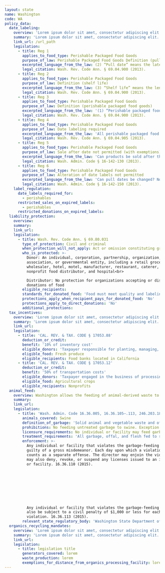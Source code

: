 ```yaml
---
layout: state
name: Washington
code: WA
policy_data:
  date_labeling:
    overview: 'Lorem ipsum dolor sit amet, consectetur adipiscing elit. Curabitur tellus mi, consequat at laoreet eget, vestibulum nec dolor. Vivamus volutpat quam ac quam bibendum rutrum.'
    summary: 'Lorem ipsum dolor sit amet, consectetur adipiscing elit. Curabitur tellus mi, consequat at laoreet eget, vestibulum nec dolor. Vivamus volutpat quam ac quam bibendum rutrum.'
    link_url: /url_path
    legislation:
      - title: Reg 1
        applies_to_food_type: Perishable Packaged Food Goods
        purpose_of_law: Perishable Packaged Food Goods Definition (pull date)
        excerpted_language_from_the_law: (2) “Pull date” means the latest date a packaged food product shall be offered for sale to the public.
        legal_citation: Wash. Rev. Code Ann. § 69.04.900 (2013).
      - title: Reg 2
        applies_to_food_type: Perishable Packaged Food Goods
        purpose_of_law: Definition (shelf life)
        excerpted_language_from_the_law: (3) “Shelf life” means the length of time during which a packaged food product will retain its safe consumption quality if stored under proper temperature conditions.
        legal_citation: Wash. Rev. Code Ann. § 69.04.900 (2013).
      - title: Reg 3
        applies_to_food_type: Perishable Packaged Food Goods
        purpose_of_law: Definition (perishable packaged food goods)
        excerpted_language_from_the_law: '(1) “Perishable packaged food goods” means and includes all foods and beverages, except alcoholic beverages, frozen foods, fresh meat, poultry and fish and a raw agricultural commodity as defined in this chapter, intended for human consumption which are canned, bottled, or packaged other than at the time and point of retail sale, which have a high risk of spoilage within a period of thirty days, and as determined by the director of the department of agriculture by rule and regulation to be perishable.'
        legal_citation: Wash. Rev. Code Ann. § 69.04.900 (2013).
      - title: Reg 4
        applies_to_food_type: Perishable Packaged Food Goods
        purpose_of_law: Date labeling required
        excerpted_language_from_the_law: 'All perishable packaged food goods with a projected shelf life of thirty days or less, which are offered for sale to the public after January 1, 1974 shall state on the package the pull date.'
        legal_citation: Wash. Rev. Code Ann. § 69.04.905 (2013).
      - title: Reg 5
        applies_to_food_type: Perishable Packaged Food Goods
        purpose_of_law: Sale after date not permitted (with exemptions)
        excerpted_language_from_the_law: 'Can products be sold after the pull date? Yes, products can be sold after the pull date has expired if they are still wholesome, not a danger to health and clearly labeled indicating that the pull date has expired. They must be separated from products that are still within pull date.'
        legal_citation: Wash. Admin. Code § 16-142-130 (2013).
      - title: Reg 6
        applies_to_food_type: Perishable Packaged Food Goods
        purpose_of_law: Alteration of date labels not permitted
        excerpted_language_from_the_law: 'Can pull dates be changed? No, pull dates on perishable packaged foods subject to pull dating may not be changed, crossed-out or concealed.'
        legal_citation: Wash. Admin. Code § 16-142-150 (2013).
    label_regulation:
      date_labels_required_for:
        - perishables
      restricted_sales_on_expired_labels:
        - perishables
      restricted_donations_on_expired_labels:
  liability_protection:
    overview:
    summary:
    link_url:
    legislation:
      - title: Wash. Rev. Code Ann. § 69.80.031
        type_of_protection: Civil and criminal
        when_protection_will_not_apply: Act or omission constituting gross negligence or intentional misconduct
        who_is_protected: >-
          Donor: An individual, corporation, partnership, organization,
          association, or governmental entity, including a retail grocer,
          wholesaler, hotel, motel, manufacturer, restaurant, caterer, farmer,
          nonprofit food distributor, and hospital<br>

          Distributor: No protection for organizations accepting or distributing
          donations of food
        eligible_recipients:
        standards_for_donated_food: 'Food must meet quality and labeling standards, which Includes food not readily marketable due to appearance, age, freshness, size, grade, or surplus. If food does not meet quality or labeling standards, the donor can still be protected from liability if the donor informs the nonprofit of the defects, the nonprofit agrees to recondition the'
        protections_apply_when_recipient_pays_for_donated_food: 'No'
        protections_apply_to_direct_donations: 'No'
        additional_protections:
  tax_incentives:
    overview: 'Lorem ipsum dolor sit amet, consectetur adipiscing elit. Curabitur tellus mi, consequat at laoreet eget, vestibulum nec dolor. Vivamus volutpat quam ac quam bibendum rutrum.'
    summary: 'Lorem ipsum dolor sit amet, consectetur adipiscing elit. Curabitur tellus mi, consequat at laoreet eget, vestibulum nec dolor. Vivamus volutpat quam ac quam bibendum rutrum.'
    link_url:
    legislation:
      - title: 'CAL. REV. & TAX. CODE § 17053.88'
        deduction_or_credit:
        benefit: '10% of inventory cost'
        eligible_donors: 'Taxpayer responsible for planting, managing, and harvesting crops'
        eligible_food: Fresh produce
        eligible_recipients: Food banks located in California
      - title: 'CAL. REV. & TAX. CODE § 17053.12'
        deduction_or_credit:
        benefit: '50% of transportation costs'
        eligible_donors: 'Taxpayer engaged in the business of processing, distributing, or selling agricultural products'
        eligible_food: Agricultural crops
        eligible_recipients: Nonprofits
  animal_feed:
    overview: Washington allows the feeding of animal-derived waste to swine provided that it has been properly heat-treated and fed by a licensed facility. All other waste may be fed to swine without heat-treatment. Individuals may feed household garbage to their own swine without heat-treating it and without a permit.
    summary:
    link_url:
    legislation:
      - title: 'Wash. Admin. Code 16.36.005, 16.36.105–.113, 246.203.180 (2015)'
        animals_covered: Swine
        definition_of_garbage: 'Solid animal and vegetable waste and offal together with the natural moisture content resulting from the handling, preparation, or consumption of foods in houses, restaurants, hotels, kitchens, markets, meat shops, packing houses and similar establishments or any other food waste containing meat or meat products. 16.36.005 (2015).'
        prohibitions: No feeding untreated garbage to swine. Exception for individuals feeding household garbage. 16.36.105 (2015).
        licensure_requirements: No individual or facility may feed garbage to swine without first obtaining an annual license from the director. 16.36.105 (2015).
        treatment_requirements: 'All garbage, offal, and flesh fed to swine must be sterilized by cooking before feeding. 246.203.180 (2015).'
        enforcement: >-
          Any individual or facility that violates the garbage-feeding rule is
          guilty of a gross misdemeanor. Each day upon which a violation occurs
          counts as a separate offense. The director may enjoin the violation and
          may also deny, revoke, or suspend any licenses issued to an individual
          or facility. 16.36.110 (2015).









          Any individual or facility that violates the garbage-feeding rule may
          also be subject to a civil penalty of $1,000 or less for each
          violation. 16.36.113 (2015).
        relevant_state_regulatory_body: 'Washington State Department of Agriculture (16.36.110 (2015)), <a href="http://agr.wa.gov/">http://agr.wa.gov/</a>.'
  organics_recycling_mandates:
    overview: 'Lorem ipsum dolor sit amet, consectetur adipiscing elit. Curabitur tellus mi, consequat at laoreet eget, vestibulum nec dolor. Vivamus volutpat quam ac quam bibendum rutrum.'
    summary: 'Lorem ipsum dolor sit amet, consectetur adipiscing elit. Curabitur tellus mi, consequat at laoreet eget, vestibulum nec dolor. Vivamus volutpat quam ac quam bibendum rutrum.'
    link_url:
    legislation:
      - title: legislation title
        generators_covered: lorem
        waste_production: lorem
        exemptions_for_distance_from_organics_processing_facility: lorem
---
```

